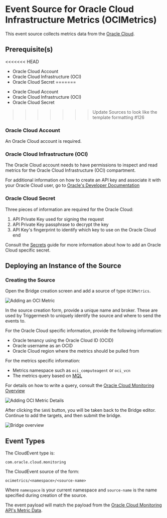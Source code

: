 # Event Source for Oracle Cloud Infrastructure Metrics (OCIMetrics)

This event source collects metrics data from the [Oracle Cloud](https://cloud.oracle.com).

## Prerequisite(s)

<<<<<<< HEAD
* Oracle Cloud Account
* Oracle Cloud Infrastructure (OCI)
* Oracle Cloud Secret
=======
- Oracle Cloud Account
- Oracle Cloud Infrastructure (OCI)
- Oracle Cloud Secret
>>>>>>> Update Sources to look like the template formatting #126

### Oracle Cloud Account

An Oracle Cloud account is required.

### Oracle Cloud Infrastructure (OCI)

The Oracle Cloud account needs to have permissions to inspect and read metrics for the Oracle Cloud Infrastructure (OCI) compartment.

For additional information on how to create an API key and associate it with
your Oracle Cloud user, go to [Oracle's Developer Documentation](https://docs.cloud.oracle.com/en-us/iaas/Content/API/Concepts/apisigningkey.htm#Required_Keys_and_OCID)

### Oracle Cloud Secret

Three pieces of information are required for the Oracle Cloud:
1. API Private Key used for signing the request
2. API Private Key passphrase to decrypt the key
3. API Key's fingerprint to identify which key to use on the Oracle Cloud end

Consult the [Secrets](../guides/secrets.md) guide for more information about
how to add an Oracle Cloud specific secret.

## Deploying an Instance of the Source

### Creating the Source

Open the Bridge creation screen and add a source of type `OCIMetrics`.

![Adding an OCI Metric](../images/ocimetrics-source/create-bridge-1.png)

In the source creation form, provide a unique name and broker. These are used by
Triggermesh to uniquely identify the source and where to send the events to.

For the Oracle Cloud specific information, provide the following information:
* Oracle tenancy using the Oracle Cloud ID (OCID)
* Oracle username as an OCID
* Oracle Cloud region where the metrics should be pulled from

For the metrics specific information:
* Metrics namespace such as `oci_computeagent` or `oci_vcn`
* The metrics query based on [MQL](https://docs.cloud.oracle.com/en-us/iaas/Content/Monitoring/Reference/mql.htm)

For details on how to write a query, consult the
[Oracle Cloud Monitoring Overview](https://docs.cloud.oracle.com/en-us/iaas/Content/Monitoring/Concepts/monitoringoverview.htm)

![Adding OCI Metric Details](../images/ocimetrics-source/create-bridge-2.png)

After clicking the `SAVE` button, you will be taken back to the Bridge editor.
Continue to add the targets, and then submit the bridge.

![Bridge overview](../images/ocimetrics-source/create-bridge-3.png)

## Event Types

The CloudEvent type is:

    com.oracle.cloud.monitoring

The CloudEvent source of the form:

    ocimetrics/<namespace>/<source-name>

Where `namespace` is your current namespace and `source-name` is the name
specified during creation of the source.

The event payload will match the payload from the [Oracle Cloud Monitoring API's
Metric Data](https://docs.cloud.oracle.com/en-us/iaas/api/#/en/monitoring/20180401/MetricData/).
